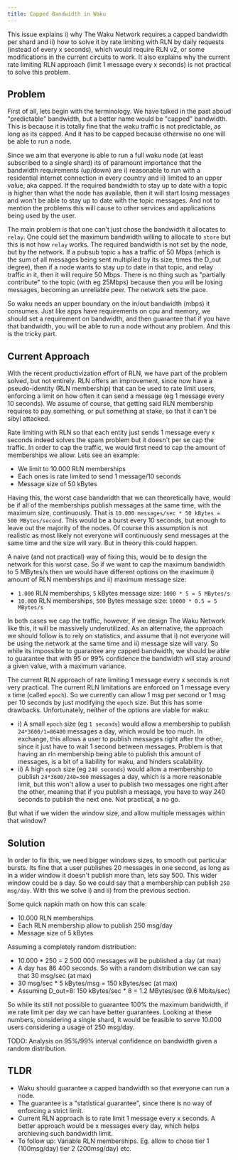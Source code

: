 ```yaml
---
title: Capped Bandwidth in Waku
---
```


This issue explains i) why The Waku Network requires a capped bandwidth per shard and ii) how to solve it by rate limiting with RLN by daily requests (instead of every x seconds), which would require RLN v2, or some modifications in the current circuits to work. It also explains why the current rate limiting RLN approach (limit 1 message every x seconds) is not practical to solve this problem.

## Problem

First of all, lets begin with the terminology. We have talked in the past aboud "predictable" bandwidth, but a better name would be "capped" bandwidth. This is because it is totally fine that the waku traffic is not predictable, as long as its capped. And it has to be capped because otherwise no one will be able to run a node.

Since we aim that everyone is able to run a full waku node (at least subscribed to a single shard) its of paramount importance that the bandwidth requirements (up/down) are i) reasonable to run with a residential internet connection in every country and ii) limited to an upper value, aka capped. If the required bandwidth to stay up to date with a topic is higher than what the node has available, then it will start losing messages and won't be able to stay up to date with the topic messages. And not to mention the problems this will cause to other services and applications being used by the user.

The main problem is that one can't just chose the bandwidth it allocates to `relay`. One could set the maximum bandwidth willing to allocate to `store` but this is not how `relay` works. The required bandwidth is not set by the node, but by the network. If a pubsub topic `a` has a traffic of 50 Mbps (which is the sum of all messages being sent multiplied by its size, times the D_out degree), then if a node wants to stay up to date in that topic, and relay traffic in it, then it will require 50 Mbps. There is no thing such as "partially contribute" to the topic (with eg 25Mbps) because then you will be losing messages, becoming an unreliable peer. The network sets the pace.

So waku needs an upper boundary on the in/out bandwidth (mbps) it consumes. Just like apps have requirements on cpu and memory, we should set a requirement on bandwidth, and then guarantee that if you have that bandwidth, you will be able to run a node without any problem. And this is the tricky part.

## Current Approach

With the recent productivization effort of RLN, we have part of the problem solved, but not entirely. RLN offers an improvement, since now have a pseudo-identity (RLN membership) that can be used to rate limit users, enforcing a limit on how often it can send a message (eg 1 message every 10 seconds). We assume of course, that getting said RLN membership requires to pay something, or put something at stake, so that it can't be sibyl attacked.

Rate limiting with RLN so that each entity just sends 1 message every x seconds indeed solves the spam problem but it doesn't per se cap the traffic. In order to cap the traffic, we would first need to cap the amount of memberships we allow. Lets see an example: 
* We limit to 10.000 RLN memberships
* Each ones is rate limited to send 1 message/10 seconds
* Message size of 50 kBytes

Having this, the worst case bandwidth that we can theoretically have, would be if all of the memberships publish messages at the same time, with the maximum size, continuously. That is `10.000 messages/sec * 50 kBytes = 500 MBytes/second`. This would be a burst every 10 seconds, but enough to leave out the majority of the nodes. Of course this assumption is not realistic as most likely not everyone will continuously send messages at the same time and the size will vary. But in theory this could happen.

A naive (and not practical) way of fixing this, would be to design the network for this worst case. So if we want to cap the maximum bandwidth to 5 MBytes/s then we would have different options on the maximum i) amount of RLN memberships and ii) maximum message size:
* `1.000` RLN memberships, `5` kBytes message size: `1000 * 5 = 5 MBytes/s`
* `10.000` RLN memberships, `500` Bytes message size: `10000 * 0.5 = 5 MBytes/s`

In both cases we cap the traffic, however, if we design The Waku Network like this, it will be massively underutilized. As an alternative, the approach we should follow is to rely on statistics, and assume that i) not everyone will be using the network at the same time and ii) message size will vary. So while its impossible to guarantee any capped bandwidth, we should be able to guarantee that with 95 or 99% confidence the bandwidth will stay around a given value, with a maximum variance.

The current RLN approach of rate limiting 1 message every x seconds is not very practical. The current RLN limitations are enforced on 1 message every x time (called `epoch`). So we currently can allow 1 msg per second or 1 msg per 10 seconds by just modifying the `epoch` size. But this has some drawbacks. Unfortunately, neither of the options are viable for waku:
* i) A small `epoch` size (eg `1 seconds`) would allow a membership to publish `24*3600/1=86400` messages a day, which would be too much. In exchange, this allows a user to publish messages right after the other, since it just have to wait 1 second between messages. Problem is that having an rln membership being able to publish this amount of messages, is a bit of a liability for waku, and hinders scalability.
* ii) A high `epoch` size (eg `240 seconds`) would allow a membership to publish `24*3600/240=360` messages a day, which is a more reasonable limit, but this won't allow a user to publish two messages one right after the other, meaning that if you publish a message, you have to way 240 seconds to publish the next one. Not practical, a no go.

But what if we widen the window size, and allow multiple messages within that window?


## Solution

In order to fix this, we need bigger windows sizes, to smooth out particular bursts. Its fine that a user publishes 20 messages in one second, as long as in a wider window it doesn't publish more than, lets say 500. This wider window could be a day. So we could say that a membership can publish `250 msg/day`. With this we solve i) and ii) from the previous section.

Some quick napkin math on how this can scale:
* 10.000 RLN memberships
* Each RLN membership allow to publish 250 msg/day
* Message size of 5 kBytes

Assuming a completely random distribution:
* 10.000 * 250 = 2 500 000 messages will be published a day (at max)
* A day has 86 400 seconds. So with a random distribution we can say that 30 msg/sec (at max)
* 30 msg/sec * 5 kBytes/msg = 150 kBytes/sec (at max)
* Assuming D_out=8: 150 kBytes/sec * 8 = 1.2 MBytes/sec (9.6 Mbits/sec)

So while its still not possible to guarantee 100% the maximum bandwidth, if we rate limit per day we can have better guarantees. Looking at these numbers, considering a single shard, it would be feasible to serve 10.000 users considering a usage of 250 msg/day.

TODO: Analysis on 95%/99% interval confidence on bandwidth given a random distribution.

## TLDR

* Waku should guarantee a capped bandwidth so that everyone can run a node.
* The guarantee is a "statistical guarantee", since there is no way of enforcing a strict limit.
* Current RLN approach is to rate limit 1 message every x seconds. A better approach would be x messages every day, which helps archieving such bandwidth limit.
* To follow up: Variable RLN memberships. Eg. allow to chose tier 1 (100msg/day) tier 2 (200msg/day) etc.
